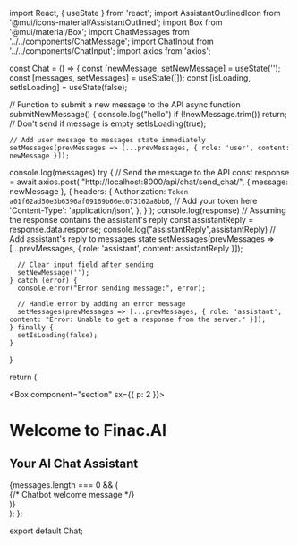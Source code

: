 import React, { useState } from 'react';
import AssistantOutlinedIcon from '@mui/icons-material/AssistantOutlined';
import Box from '@mui/material/Box';
import ChatMessages from '../../components/ChatMessage';
import ChatInput from '../../components/ChatInput';
import axios from 'axios';

const Chat = () => {
  const [newMessage, setNewMessage] = useState('');
  const [messages, setMessages] = useState([]);
  const [isLoading, setIsLoading] = useState(false);

  // Function to submit a new message to the API
  async function submitNewMessage() {
    console.log("hello")
    if (!newMessage.trim()) return; // Don't send if message is empty
    setIsLoading(true);

    // Add user message to messages state immediately
    setMessages(prevMessages => [...prevMessages, { role: 'user', content: newMessage }]);
console.log(messages)
    try {
      // Send the message to the API
        const response = await axios.post(
            "http://localhost:8000/api/chat/send_chat/",
            { message: newMessage },
            {
            headers: {
                Authorization: `Token a01f62ad50e3b6396af09169b66ec073162a8bb6`, // Add your token here
                'Content-Type': 'application/json',
            },
            }
        );
console.log(response)
      // Assuming the response contains the assistant's reply
      const assistantReply = response.data.response;
      console.log("assistantReply",assistantReply)
      // Add assistant's reply to messages state
      setMessages(prevMessages => [...prevMessages, { role: 'assistant', content: assistantReply }]);
      
      // Clear input field after sending
      setNewMessage('');
    } catch (error) {
      console.error("Error sending message:", error);
      
      // Handle error by adding an error message
      setMessages(prevMessages => [...prevMessages, { role: 'assistant', content: "Error: Unable to get a response from the server." }]);
    } finally {
      setIsLoading(false);
    }
  }

  return (
    <div className='h-screen'>
      <div className='align-center'>
        <AssistantOutlinedIcon />
        <Box component="section" sx={{ p: 2 }}>
          <h1> Welcome to Finac.AI</h1>
        </Box>
        <h2>Your AI Chat Assistant</h2>
        <div>
          {messages.length === 0 && (
            <div>{/* Chatbot welcome message */}</div>
          )}
          <ChatMessages messages={messages} isLoading={isLoading} />
          <ChatInput
            newMessage={newMessage}
            isLoading={isLoading}
            setNewMessage={setNewMessage}
            submitNewMessage={submitNewMessage}
          />
        </div>
      </div>
    </div>
  );
};

export default Chat;
